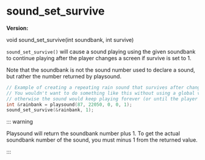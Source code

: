 # sound_set_survive

**Version:** <VersionInfo dink="1.05+" standalone />&nbsp;<VersionInfo freedink="" standalone />&nbsp;<VersionInfo dinkhd="" standalone />&nbsp;<VersionInfo yedink="" standalone />

<Prototype>void sound_set_survive(int soundbank, int survive)</Prototype>

`sound_set_survive()` will cause a sound playing using the given soundbank to continue playing after the player changes a screen if survive is set to 1.

Note that the soundbank is not the sound number used to declare a sound, but rather the number returned by playsound.

```c
// Example of creating a repeating rain sound that survives after changing screens
// You wouldn't want to do something like this without using a global variable,
// otherwise the sound would keep playing forever (or until the player loads a game)
int &rainbank = playsound(87, 22050, 0, 0, 1);
sound_set_survive(&rainbank, 1);
```

::: warning
<VersionInfo freedink="">

Playsound will return the soundbank number plus 1. To get the actual soundbank number of the sound, you must minus 1 from the returned value.

</VersionInfo>
:::